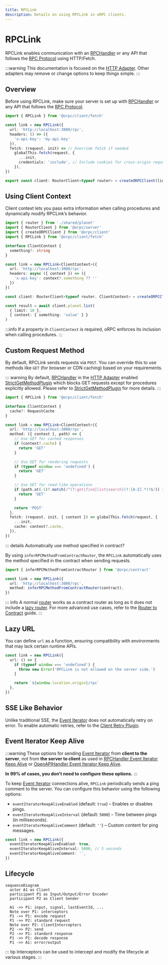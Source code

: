 ```yaml
---
title: RPCLink
description: Details on using RPCLink in oRPC clients.
---
```


# RPCLink

RPCLink enables communication with an [RPCHandler](/docs/rpc-handler) or any API that follows the [RPC Protocol](/docs/advanced/rpc-protocol) using HTTP/Fetch.

:::warning
This documentation is focused on the [HTTP Adapter](/docs/adapters/http).
Other adapters may remove or change options to keep things simple.
:::

## Overview

Before using RPCLink, make sure your server is set up with [RPCHandler](/docs/rpc-handler) or any API that follows the [RPC Protocol](/docs/advanced/rpc-protocol).

```ts
import { RPCLink } from '@orpc/client/fetch'

const link = new RPCLink({
  url: 'http://localhost:3000/rpc',
  headers: () => ({
    'x-api-key': 'my-api-key'
  }),
  fetch: (request, init) => // Override fetch if needed
    globalThis.fetch(request, {
      ...init,
      credentials: 'include', // Include cookies for cross-origin requests
    }),
})

export const client: RouterClient<typeof router> = createORPCClient(link)
```

## Using Client Context

Client context lets you pass extra information when calling procedures and dynamically modify RPCLink’s behavior.

```ts twoslash
import { router } from './shared/planet'
import { RouterClient } from '@orpc/server'
import { createORPCClient } from '@orpc/client'
import { RPCLink } from '@orpc/client/fetch'

interface ClientContext {
  something?: string
}

const link = new RPCLink<ClientContext>({
  url: 'http://localhost:3000/rpc',
  headers: async ({ context }) => ({
    'x-api-key': context?.something ?? ''
  })
})

const client: RouterClient<typeof router, ClientContext> = createORPCClient(link)

const result = await client.planet.list(
  { limit: 10 },
  { context: { something: 'value' } }
)
```

:::info
If a property in `ClientContext` is required, oRPC enforces its inclusion when calling procedures.
:::

## Custom Request Method

By default, RPCLink sends requests via `POST`. You can override this to use methods like `GET` (for browser or CDN caching) based on your requirements.

::: warning
By default, [RPCHandler](/docs/rpc-handler) in the [HTTP Adapter](/docs/adapters/http) enabled [StrictGetMethodPlugin](/docs/rpc-handler#default-plugins) which blocks GET requests except for procedures explicitly allowed. Please refer to [StrictGetMethodPlugin](/docs/plugins/strict-get-method) for more details.
:::

```ts twoslash
import { RPCLink } from '@orpc/client/fetch'

interface ClientContext {
  cache?: RequestCache
}

const link = new RPCLink<ClientContext>({
  url: 'http://localhost:3000/rpc',
  method: ({ context }, path) => {
    // Use GET for cached responses
    if (context?.cache) {
      return 'GET'
    }

    // Use GET for rendering requests
    if (typeof window === 'undefined') {
      return 'GET'
    }

    // Use GET for read-like operations
    if (path.at(-1)?.match(/^(?:get|find|list|search)(?:[A-Z].*)?$/)) {
      return 'GET'
    }

    return 'POST'
  },
  fetch: (request, init, { context }) => globalThis.fetch(request, {
    ...init,
    cache: context?.cache,
  }),
})
```

::: details Automatically use method specified in contract?

By using `inferRPCMethodFromContractRouter`, the `RPCLink` automatically uses the method specified in the contract when sending requests.

```ts
import { inferRPCMethodFromContractRouter } from '@orpc/contract'

const link = new RPCLink({
  url: 'http://localhost:3000/rpc',
  method: inferRPCMethodFromContractRouter(contract),
})
```

::: info
A normal [router](/docs/router) works as a contract router as long as it does not include a [lazy router](/docs/router#lazy-router). For more advanced use cases, refer to the [Router to Contract](/docs/contract-first/router-to-contract) guide.
:::

## Lazy URL

You can define `url` as a function, ensuring compatibility with environments that may lack certain runtime APIs.

```ts
const link = new RPCLink({
  url: () => {
    if (typeof window === 'undefined') {
      throw new Error('RPCLink is not allowed on the server side.')
    }

    return `${window.location.origin}/rpc`
  },
})
```

## SSE Like Behavior

Unlike traditional SSE, the [Event Iterator](/docs/event-iterator) does not automatically retry on error. To enable automatic retries, refer to the [Client Retry Plugin](/docs/plugins/client-retry).

## Event Iterator Keep Alive

:::warning
These options for sending [Event Iterator](/docs/event-iterator) from **client to the server**, not from **the server to client** as used in [RPCHandler Event Iterator Keep Alive](/docs/rpc-handler#event-iterator-keep-alive) or [OpenAPIHandler Event Iterator Keep Alive](/docs/openapi/openapi-handler#event-iterator-keep-alive).

**In 99% of cases, you don't need to configure these options.**
:::

To keep [Event Iterator](/docs/event-iterator) connections alive, `RPCLink` periodically sends a ping comment to the server. You can configure this behavior using the following options:

- `eventIteratorKeepAliveEnabled` (default: `true`) – Enables or disables pings.
- `eventIteratorKeepAliveInterval` (default: `5000`) – Time between pings (in milliseconds).
- `eventIteratorKeepAliveComment` (default: `''`) – Custom content for ping messages.

```ts
const link = new RPCLink({
  eventIteratorKeepAliveEnabled: true,
  eventIteratorKeepAliveInterval: 5000, // 5 seconds
  eventIteratorKeepAliveComment: '',
})
```

## Lifecycle

```mermaid
sequenceDiagram
  actor A1 as Client
  participant P1 as Input/Output/Error Encoder
  participant P2 as Client Sender

  A1 ->> P1: input, signal, lastEventId, ...
  Note over P1: interceptors
  P1 ->> P1: encode request
  P1 ->> P2: standard request
  Note over P2: clientInterceptors
  P2 ->> P2: send
  P2 ->> P1: standard response
  P1 ->> P1: decode response
  P1 ->> A1: error/output
```

::: tip
Interceptors can be used to intercept and modify the lifecycle at various stages.
:::
